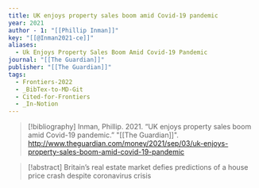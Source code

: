 ```yaml
---
title: UK enjoys property sales boom amid Covid-19 pandemic
year: 2021
author - 1: "[[Phillip Inman]]"
key: "[[@Inman2021-ce]]"
aliases:
  - Uk Enjoys Property Sales Boom Amid Covid-19 Pandemic
journal: "[[The Guardian]]"
publisher: "[[The Guardian]]"
tags:
  - Frontiers-2022
  - _BibTex-to-MD-Git
  - Cited-for-Frontiers
  - _In-Notion
---
```


> [!bibliography]
> Inman, Phillip. 2021. “UK enjoys property sales boom amid Covid-19 pandemic.” "[[The Guardian]]". http://www.theguardian.com/money/2021/sep/03/uk-enjoys-property-sales-boom-amid-covid-19-pandemic

> [!abstract]
> Britain’s real estate market defies predictions of a house price crash despite coronavirus crisis
